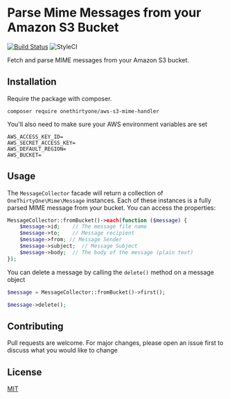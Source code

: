 # Parse Mime Messages from your Amazon S3 Bucket
[![Build Status](https://travis-ci.org/robbfountain/aws-s3-mime-handler.svg?branch=master)](https://travis-ci.org/robbfountain/aws-s3-mime-handler)
![StyleCI](https://github.styleci.io/repos/252616345/shield?branch=master)

Fetch and parse MIME messages from your Amazon S3 bucket.

## Installation
Require the package with composer.
```
composer require onethirtyone/aws-s3-mime-handler
```

You'll also need to make sure your AWS environment variables are set

```
AWS_ACCESS_KEY_ID=
AWS_SECRET_ACCESS_KEY=
AWS_DEFAULT_REGION=
AWS_BUCKET=
```

## Usage
The ```MessageCollector``` facade will return a collection of ```OneThirtyOne\Mime\Message``` instances.  Each of these instances is a fully parsed MIME message from your bucket. You can access the properties:

```php
MessageCollector::fromBucket()->each(function ($message) {
    $message->id;    // The message file name
    $message->to;    // Message recipient
    $message->from; // Message Sender
    $message->subject;  // Message Subject
    $message->body;  // The body of the message (plain text)
});
```
You can delete a message by calling the ```delete()``` method on a message object
```php
$message = MessageCollector::fromBucket()->first();

$message->delete();
```


## Contributing
Pull requests are welcome.  For major changes, please open an issue first to discuss what you would like to change

## License
[MIT](https://choosealicense.com/licenses/mit/)
